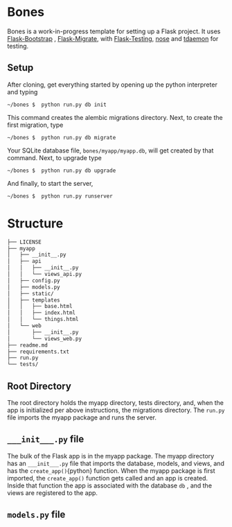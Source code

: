 Bones
=====

Bones is a work-in-progress template for setting up a Flask project.  It uses [Flask-Bootstrap](https://github.com/mbr/flask-bootstrap) , [Flask-Migrate](https://github.com/miguelgrinberg/Flask-Migrate), with [Flask-Testing](https://github.com/jarus/flask-testing), [nose](http://nose.readthedocs.org/en/latest/) and [tdaemon](https://github.com/brunobord/tdaemon) for testing.

Setup
-----
After cloning, get everything started by opening up the python interpreter and typing

~~~.bsh
~/bones $  python run.py db init
~~~

This command creates the alembic migrations directory.
Next, to create the first migration, type

~~~.bsh
~/bones $  python run.py db migrate
~~~

Your SQLite database file, `bones/myapp/myapp.db`, will get created by that command.
Next, to upgrade type

~~~.bsh
~/bones $  python run.py db upgrade
~~~

And finally, to start the server,

~~~.bsh
~/bones $  python run.py runserver
~~~

Structure
=========
~~~.bash
├── LICENSE
├── myapp
│   ├── __init__.py
│   ├── api
│   │   ├── __init__.py
│   │   └── views_api.py
│   ├── config.py
│   ├── models.py
│   ├── static/
│   ├── templates
│   │   ├── base.html
│   │   ├── index.html
│   │   └── things.html
│   └── web
│       ├── __init__.py
│       └── views_web.py
├── readme.md
├── requirements.txt
├── run.py
└── tests/
~~~

Root Directory
--------------

The root directory holds the myapp directory, tests directory, and, when the app is initialized per above instructions, the migrations directory.  The `run.py` file imports the myapp package and runs the server.

`___init___.py` file
-----------------------------

The bulk of the Flask app is in the myapp package.  The myapp directory has an `___init___.py` file that imports the database, models, and views, and has the `create_app()`{python} function.  When the myapp package is first imported, the `create_app()` function gets called and an app is created.  Inside that function the app is associated with the database `db` , and the views are registered to the app.

`models.py` file
-----


